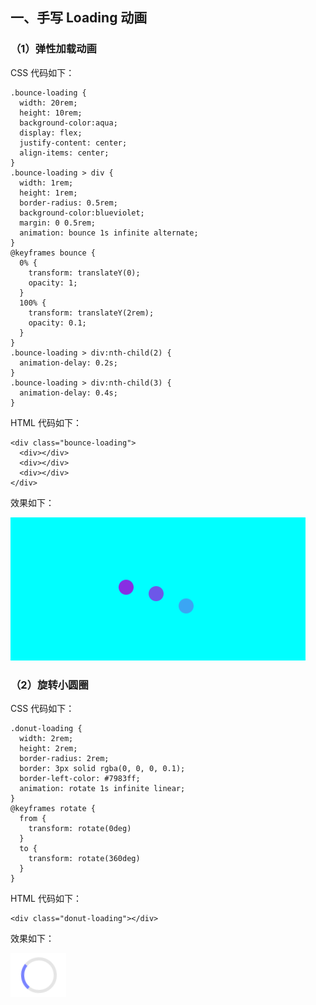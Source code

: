 ## 一、手写 Loading 动画

### （1）弹性加载动画

CSS 代码如下：

    .bounce-loading {
      width: 20rem;
      height: 10rem;
      background-color:aqua;
      display: flex;
      justify-content: center;
      align-items: center;
    }
    .bounce-loading > div {
      width: 1rem;
      height: 1rem;
      border-radius: 0.5rem;
      background-color:blueviolet;
      margin: 0 0.5rem;
      animation: bounce 1s infinite alternate;
    }
    @keyframes bounce {
      0% {
        transform: translateY(0);
        opacity: 1;
      }
      100% {
        transform: translateY(2rem);
        opacity: 0.1;
      }
    }
    .bounce-loading > div:nth-child(2) {
      animation-delay: 0.2s;
    }
    .bounce-loading > div:nth-child(3) {
      animation-delay: 0.4s;
    }

HTML 代码如下：

    <div class="bounce-loading">
      <div></div>
      <div></div>
      <div></div>
    </div>

效果如下：

![img](./gif/bounce-loading.gif)

### （2）旋转小圆圈

CSS 代码如下：

    .donut-loading {
      width: 2rem;
      height: 2rem;
      border-radius: 2rem;
      border: 3px solid rgba(0, 0, 0, 0.1);
      border-left-color: #7983ff;
      animation: rotate 1s infinite linear;
    }
    @keyframes rotate {
      from {
        transform: rotate(0deg)
      }
      to {
        transform: rotate(360deg)
      }
    }

HTML 代码如下：

    <div class="donut-loading"></div>
  
效果如下：

![img](./gif/donut-loading.gif)